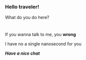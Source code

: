 ### Hello traveler!
What do you do here?
#
If you wanna talk to me, you **wrong**

I have no a single nanosecond for you

___Have a nice chat___

